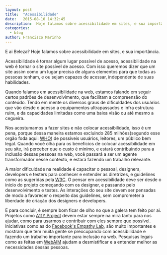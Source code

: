 ```yaml
---
layout: post
title:  "Acessibilidade"
date:   2015-08-10 14:32:45
description:  Hoje falamos sobre acessibilidade em sites, e sua importância.
categories:
  - blog
author: Francisco Marinho
---
```


E ai Beleza? Hoje falamos sobre acessibilidade em sites, e sua importância.

Acessibilidade é tornar algum lugar possível de acesso, acessibilidade na web é tornar o site possível de acesso. Com isso queremos dizer que um site assim como um lugar precisa de alguns elementos para que todas as pessoas tenham, e ou sejam capazes de acessar, independente de suas habilidades. 

Quando falamos em acessibilidade na web, estamos falando em seguir certos padrões de desenvolvimento, que facilitam a compreensão do conteúdo. Tendo em mente os diversos graus de dificuldades dos usuários que vão desde o acesso a equipamentos ultrapassados e infra estrutura ruim, e da capacidades limitadas como uma baixa visão ou até mesmo a cegueira.

Nos acostumamos a fazer sites e não colocar acessibilidade, isso é um pena, porque dessa maneira estamos excluindo 285 milhões(segundo esse orgão foda aqui: [WHO][WHO]) de possíveis usuários, leitores, um público bem legal. Quando você olha para os beneficios de colocar acessibilidade em seu site, irá perceber que o custo é minimo, e estará contribuindo para a inclusão dessas pessoas na web, você passará a ser um agente transformador nesse contexto, e estará fazendo um trabalho relevante.

A maior dificuldade na realidade é capacitar o pessoal, designers, developers e testers para conhecer e entender as diretrizes, e guidelines como as sugeridas pela [W3C][W3C]. O pensar em acessibilidade deve ser desde o inicio do projeto começando com os designer, e passando pelo desenvolvimento e testes. As interações do seu site devem ser pensadas de modo a favorecer o respeito das guidelines, sem comprometer a liberdade de criação dos designers e developers.

E para concluir, é sempre bom ficar de olho no que a galera tem feito por ai. Projetos como [A11Y Project][A11Y Project]  devem estar sempre na mira tanto para nos ajudar, como para usarmos  e contribuir com eles sempre que possível. Iniciativas como as do [Facebook's Empathy Lab][Facebook's Empathy Lab], são muito importantes e mostram que tem muita gente se preocupando com acessibilidade e fazendo um trabalho importante para inclusão na web. Pesquisas legais como as feitas em [WebAIM][WebAIM] ajudam a desmistificar e a entender melhor as necessidades dessas pessoas.

[WHO]: http://www.who.int/mediacentre/factsheets/fs282/en/
[A11Y Project]: http://a11yproject.com/
[WebAIM]: http://webaim.org/projects/screenreadersurvey5/#javascript
[Facebook's Empathy Lab]:https://www.washingtonpost.com/news/the-switch/wp/2015/03/31/facebooks-empathy-lab-how-facebook-designs-for-disabled-users/
[W3C]: http://www.w3.org/TR/WCAG20/#guidelines
